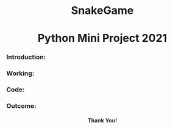 <h1 align="center">SnakeGame</h1>
<h1 align="center">Python Mini Project 2021</h1>

<h3 align="left">Introduction:</h3>

<h3 align="left">Working:</h3>

<h3 align="left">Code:</h3>

<h3 align="left">Outcome:</h3>

<h4 align="center">Thank You!</h4>
